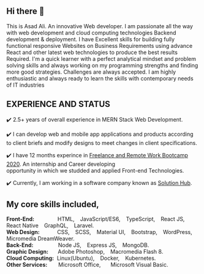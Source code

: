 ## Hi there 👋
This is Asad Ali. An innovative Web developer. I am passionate all the way with web development and cloud computing technologies Backend development & deployment. I have Excellent skills for building fully functional responsive Websites on Business Requirements using advance React and other latest web technologies to produce the best results Required. I'm a quick learner with a perfect analytical mindset and problem solving skills and always working on my programming strengths and finding more good strategies. Challenges are always accepted. I am highly enthusiastic and always ready to learn the skills with contemporary needs of IT industries

## EXPERIENCE AND STATUS<br />

:heavy_check_mark: 2.5+ years of overall experience in MERN Stack Web Development.

:heavy_check_mark: I can develop web and mobile app applications and products according to client
briefs and modify designs to meet changes in client specifications.

:heavy_check_mark: I have 12 months experince in [Freelance and Remote Work Bootcamp 2020](https://panacloud.github.io/bootcamp-2020/?fbclid=IwAR12wYtzgr_YgBK3i92HJbvopK-f1BdJj_N87Rl2A2CfnoOUcMNoRexV_Gg). An internship and Career developing  
opportunity in which we studded and applied Front-end Technologies.


:heavy_check_mark: Currently,  I am working in a software company known as [Solution Hub](https://solutionhub.com.pk/).

## My core skills included,

**Front-End:** &emsp;&emsp;&emsp; &ensp; HTML, &ensp; JavaScript/ES6, &ensp; TypeScript, &ensp; React JS, &ensp; React Native &ensp; GraphQL, &ensp; Laravel.    
**Web Design:** &emsp;&emsp;&emsp;CSS, &ensp; SCSS, &ensp; Material UI, &ensp; Bootstrap, &ensp; WordPress, &ensp; Micromedia DreamWeaver.    
**Back-End:** &emsp; &emsp; &emsp; &ensp;Node JS, &ensp; Express JS, &ensp; MongoDB.  
**Graphic Design:** &emsp;&ensp;Adobe Photoshop, &ensp; Macromedia Flash 8.  
**Cloud Computing:** &nbsp;Linux(Ubuntu), &ensp; Docker, &ensp; Kubernetes.  
**Other Services:** &emsp; &ensp;Microsoft Office, &ensp; &ensp; Microsoft Visual Basic.
